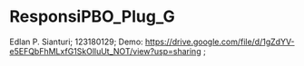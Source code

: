 # ResponsiPBO_Plug_G
Edlan P. Sianturi;
 123180129;
 Demo: https://drive.google.com/file/d/1gZdYV-e5EFQbFhMLxfG1SkOlluUt_NOT/view?usp=sharing ;
